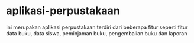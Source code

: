 # aplikasi-perpustakaan
ini merupakan aplikasi perpustakaan terdiri dari beberapa fitur seperti fitur data buku, data siswa, peminjaman buku, pengembalian buku dan laporan 
